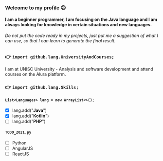 ### Welcome to my profile 😊
#### I am a beginner programmer, I am focusing on the Java language and I am always looking for knowledge in certain situations and new languages.

###### Do not put the code ready in my projects, just put me a suggestion of what I can use, so that I can learn to generate the final result.

### 👉 `import github.lang.UniversityAndCourses;`
I am at UNISC University - Analysis and software development and attend courses on the Alura platform.

### 👉 `import github.lang.Skills;`

#### `List<Languages> lang = new ArrayList<>();`
  - [x] lang.add("**Java**")
  - [x] lang.add("**Kotlin**")
  - [ ] lang.add("**PHP**")

#### `TODO_2021.py`
  - [ ] Python
  - [ ] AngularJS
  - [ ] ReactJS
